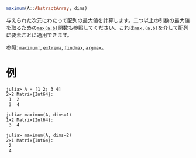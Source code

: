 ```julia
maximum(A::AbstractArray; dims)
```

与えられた次元にわたって配列の最大値を計算します。二つ以上の引数の最大値を取るための[`max(a,b)`](@ref)関数も参照してください。これは`max.(a,b)`を介して配列に要素ごとに適用できます。

参照: [`maximum!`](@ref), [`extrema`](@ref), [`findmax`](@ref), [`argmax`](@ref)。

# 例

```jldoctest
julia> A = [1 2; 3 4]
2×2 Matrix{Int64}:
 1  2
 3  4

julia> maximum(A, dims=1)
1×2 Matrix{Int64}:
 3  4

julia> maximum(A, dims=2)
2×1 Matrix{Int64}:
 2
 4
```
